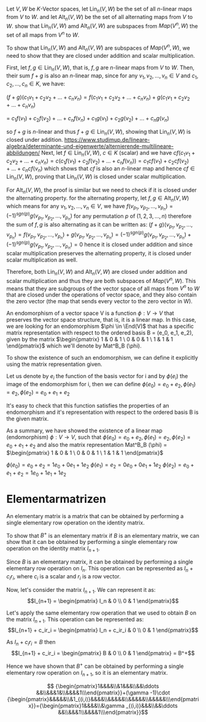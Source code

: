 Let $V, W$ be $K$-Vector spaces, let $\operatorname{Lin}_{n}(V, W)$ be the set of all $n$-linear maps from $V$ to $W$. and let $\operatorname{Alt}_{n}(V, W)$ be the set of all alternating maps from $V$ to $W$. show that $\operatorname{Lin}_{n}(V, W)$ amd $\operatorname{Alt}_{n}(V, W)$ are subspaces from $Map(V^{n}, W)$ the set of all maps from $V^{n}$ to $W$.


To show that $\operatorname{Lin}_{n}(V, W)$ and $\operatorname{Alt}_{n}(V, W)$ are subspaces of $Map(V^{n}, W)$, we need to show that they are closed under addition and scalar multiplication.

First, let $f, g \in \operatorname{Lin}_{n}(V, W)$, that is, $f, g$ are $n$-linear maps from $V$ to $W$. Then, their sum $f+g$ is also an $n$-linear map, since for any $v_1, v_2, ..., v_n \in V$ and $c_1, c_2, ..., c_n \in K$, we have:

$(f + g)(c_1v_1 + c_2v_2 + ... + c_nv_n) = f(c_1v_1 + c_2v_2 + ... + c_nv_n) + g(c_1v_1 + c_2v_2 + ... + c_nv_n)$

= $c_1f(v_1) + c_2f(v_2) + ... + c_nf(v_n) + c_1g(v_1) + c_2g(v_2) + ... + c_ng(v_n)$

so $f + g$ is $n$-linear and thus $f + g \in \operatorname{Lin}_{n}(V, W)$, showing that $\operatorname{Lin}_{n}(V, W)$ is closed under addition.
https://www.studimup.de/lineare-algebra/determinante-und-eigenwerte/alternierende-multilineare-abbildungen/
Next, let $f \in \operatorname{Lin}_{n}(V, W)$, $c \in K$ (scalar) and we have $cf(c_1v_1 + c_2v_2 + ... + c_nv_n) = c(c_1f(v_1) + c_2f(v_2) + ... + c_nf(v_n)) = c_1cf(v_1) + c_2cf(v_2) + ... + c_ncf(v_n)$ which shows that $cf$ is also an $n$-linear map and hence $cf \in \operatorname{Lin}_{n}(V, W)$, proving that $\operatorname{Lin}_{n}(V, W)$ is closed under scalar multiplication.

For $\operatorname{Alt}_{n}(V, W)$, the proof is similar but we need to check if it is closed under the alternating property. for the alternating property, let $f, g \in \operatorname{Alt}_{n}(V, W)$ which means for any $v_1, v_2, ..., v_n \in V$, we have $f(v_{p_1},v_{p_2},...,v_{p_n}) = (-1)^{sgn(p)}g(v_{p_1},v_{p_2},...,v_{p_n})$ for any permutation $p$ of $(1,2,3, ... ,n)$ therefore the sum of $f,g$ is also alternating as it can be written as: $(f+g)(v_{p_1},v_{p_2},...,v_{p_n}) = f(v_{p_1},v_{p_2},...,v_{p_n}) + g(v_{p_1},v_{p_2},...,v_{p_n}) = (-1)^{sgn(p)}g(v_{p_1},v_{p_2},...,v_{p_n}) + (-1)^{sgn(p)}g(v_{p_1},v_{p_2},...,v_{p_n}) = 0$ hence it is closed under addition and since scalar multiplication preserves the alternating property, it is closed under scalar multiplication as well.

Therefore, both $\operatorname{Lin}_{n}(V, W)$ and $\operatorname{Alt}_{n}(V, W)$ are closed under addition and scalar multiplication and thus they are both subspaces of $Map(V^{n}, W)$. This means that they are subgroups of the vector space of all maps from $V^n$ to $W$ that are closed under the operations of vector space, and they also contain the zero vector (the map that sends every vector to the zero vector in W).


An endomorphism of a vector space V is a function $\phi: V \to V$ that preserves the vector space structure, that is, it is a linear map. In this case, we are looking for an endomorphism $\phi \in \End(V)$ that has a specific matrix representation with respect to the ordered basis B = (e_0, e_1, e_2), given by the matrix $\begin{pmatrix} 1 & 0 & 1 \ 0 & 0 & 1 \ 1 & 1 & 1 \end{pmatrix}$ which we'll denote by Mat^B_B (\phi).

To show the existence of such an endomorphism, we can define it explicitly using the matrix representation given.

Let us denote by $e_i$ the function of the basis vector for i and by $\phi(e_i)$ the image of the endomorphism for i, then we can define $\phi(e_0)= e_0+e_2, \phi(e_1)=e_2, \phi(e_2) = e_0+e_1+e_2$

It's easy to check that this function satisfies the properties of an endomorphism and it's representation with respect to the ordered basis B is the given matrix.

As a summary, we have showed the existence of a linear map (endomorphism) $\phi:V \to V$, such that $\phi(e_0)= e_0+e_2, \phi(e_1)=e_2, \phi(e_2) = e_0+e_1+e_2$ and also the matrix representation Mat^B_B (\phi) = $\begin{pmatrix} 1 & 0 & 1 \ 0 & 0 & 1 \ 1 & 1 & 1 \end{pmatrix}$

$\phi(e_0) = e_0 + e_2 = 1 e_0 + 0 e_1 + 1 e_2$ $\phi(e_1) = e_2 = 0 e_0 + 0 e_1 + 1 e_2$ $\phi(e_2) = e_0 + e_1 + e_2 = 1 e_0 + 1 e_1 + 1 e_2$

# Elementarmatrizen 
An elementary matrix is a matrix that can be obtained by performing a single elementary row operation on the identity matrix.

To show that $B^{+}$ is an elementary matrix if $B$ is an elementary matrix, we can show that it can be obtained by performing a single elementary row operation on the identity matrix $I_{n+1}$.

Since $B$ is an elementary matrix, it can be obtained by performing a single elementary row operation on $I_n$. This operation can be represented as $I_n + c_ir_i$, where $c_i$ is a scalar and $r_i$ is a row vector.

Now, let's consider the matrix $I_{n+1}$. We can represent it as: $$I_{n+1} = \begin{pmatrix} I_n & 0 \\ 0 & 1 \end{pmatrix}$$

Let's apply the same elementary row operation that we used to obtain $B$ on the matrix $I_{n+1}$. This operation can be represented as: $$I_{n+1} + c_ir_i = \begin{pmatrix} I_n + c_ir_i & 0 \\ 0 & 1 \end{pmatrix}$$

As $I_n + c_ir_i = B$ then $$I_{n+1} + c_ir_i = \begin{pmatrix} B & 0 \\ 0 & 1 \end{pmatrix} = B^+$$

Hence we have shown that $B^{+}$ can be obtained by performing a single elementary row operation on $I_{n+1}$, so it is an elementary matrix.

$$ {\begin{pmatrix}1&&&&\\&1&&&\\&&\ddots &&\\&&&1&\\&&&&1\\\end{pmatrix}}+(\gamma -1)\cdot {\begin{pmatrix}&&&&&\\&1_{(i,i)}&&&&\\&&&&&\\&&&&&\\&&&&&\\\end{pmatrix}}={\begin{pmatrix}1&&&&\\&\gamma _{(i,i)}&&&\\&&\ddots &&\\&&&1\\&&&&1\\\end{pmatrix}}$$